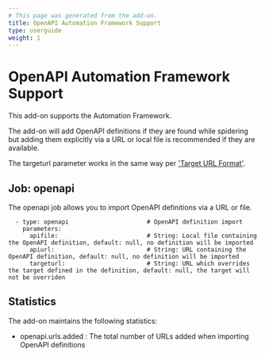 ```yaml
---
# This page was generated from the add-on.
title: OpenAPI Automation Framework Support
type: userguide
weight: 1
---
```


# OpenAPI Automation Framework Support

This add-on supports the Automation Framework.   

The add-on will add OpenAPI definitions if they are found while spidering but adding them explicitly via a URL or local file is recommended if they are available.   

The targeturl parameter works in the same way per ['Target URL Format'](/docs/desktop/addons/openapi-support/).

## Job: openapi

The openapi job allows you to import OpenAPI definitions via a URL or file.

```
  - type: openapi                      # OpenAPI definition import
    parameters:
      apifile:                         # String: Local file containing the OpenAPI definition, default: null, no definition will be imported
      apiurl:                          # String: URL containing the OpenAPI definition, default: null, no definition will be imported
      targeturl:                       # String: URL which overrides the target defined in the definition, default: null, the target will not be overriden
```

## Statistics

The add-on maintains the following statistics:

* openapi.urls.added : The total number of URLs added when importing OpenAPI definitions
